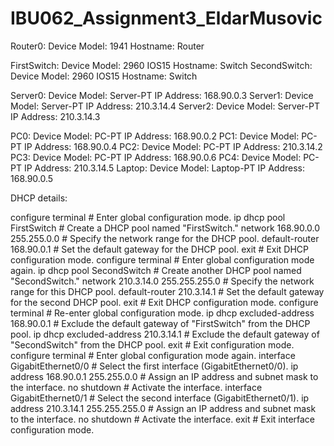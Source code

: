 # IBU062_Assignment3_EldarMusovic
Router0:
    Device Model: 1941
    Hostname: Router


FirstSwitch:
    Device Model: 2960 IOS15
    Hostname: Switch
SecondSwitch:
    Device Model: 2960 IOS15
    Hostname: Switch


Server0:
    Device Model: Server-PT
    IP Address: 168.90.0.3
Server1:
    Device Model: Server-PT
    IP Address: 210.3.14.4
Server2:
    Device Model: Server-PT
    IP Address: 210.3.14.3


PC0:
    Device Model: PC-PT
    IP Address: 168.90.0.2
PC1:
    Device Model: PC-PT
    IP Address: 168.90.0.4
PC2:
    Device Model: PC-PT
    IP Address: 210.3.14.2
PC3:
    Device Model: PC-PT
    IP Address: 168.90.0.6
PC4:
    Device Model: PC-PT
    IP Address: 210.3.14.5
Laptop:
    Device Model: Laptop-PT
    IP Address: 168.90.0.5


DHCP details:

configure terminal                          # Enter global configuration mode.
ip dhcp pool FirstSwitch                    # Create a DHCP pool named "FirstSwitch."
network 168.90.0.0 255.255.0.0             # Specify the network range for the DHCP pool.
default-router 168.90.0.1                  # Set the default gateway for the DHCP pool.
exit                                       # Exit DHCP configuration mode.
configure terminal                          # Enter global configuration mode again.
ip dhcp pool SecondSwitch                   # Create another DHCP pool named "SecondSwitch."
network 210.3.14.0 255.255.255.0           # Specify the network range for this DHCP pool.
default-router 210.3.14.1                  # Set the default gateway for the second DHCP pool.
exit                                       # Exit DHCP configuration mode.
configure terminal                          # Re-enter global configuration mode.
ip dhcp excluded-address 168.90.0.1        # Exclude the default gateway of "FirstSwitch" from the DHCP pool.
ip dhcp excluded-address 210.3.14.1        # Exclude the default gateway of "SecondSwitch" from the DHCP pool.
exit                                       # Exit configuration mode.
configure terminal                          # Enter global configuration mode again.
interface GigabitEthernet0/0                # Select the first interface (GigabitEthernet0/0).
ip address 168.90.0.1 255.255.0.0          # Assign an IP address and subnet mask to the interface.
no shutdown                                # Activate the interface.
interface GigabitEthernet0/1                # Select the second interface (GigabitEthernet0/1).
ip address 210.3.14.1 255.255.255.0        # Assign an IP address and subnet mask to the interface.
no shutdown                                # Activate the interface.
exit                                       # Exit interface configuration mode.